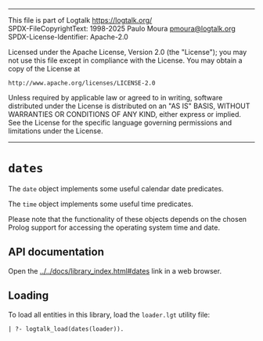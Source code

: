 ________________________________________________________________________

This file is part of Logtalk <https://logtalk.org/>  
SPDX-FileCopyrightText: 1998-2025 Paulo Moura <pmoura@logtalk.org>  
SPDX-License-Identifier: Apache-2.0

Licensed under the Apache License, Version 2.0 (the "License");
you may not use this file except in compliance with the License.
You may obtain a copy of the License at

    http://www.apache.org/licenses/LICENSE-2.0

Unless required by applicable law or agreed to in writing, software
distributed under the License is distributed on an "AS IS" BASIS,
WITHOUT WARRANTIES OR CONDITIONS OF ANY KIND, either express or implied.
See the License for the specific language governing permissions and
limitations under the License.
________________________________________________________________________


`dates`
=======

The `date` object implements some useful calendar date predicates.

The `time` object implements some useful time predicates.

Please note that the functionality of these objects depends on the chosen
Prolog support for accessing the operating system time and date.


API documentation
-----------------

Open the [../../docs/library_index.html#dates](../../docs/library_index.html#dates)
link in a web browser.


Loading
-------

To load all entities in this library, load the `loader.lgt` utility file:

	| ?- logtalk_load(dates(loader)).
